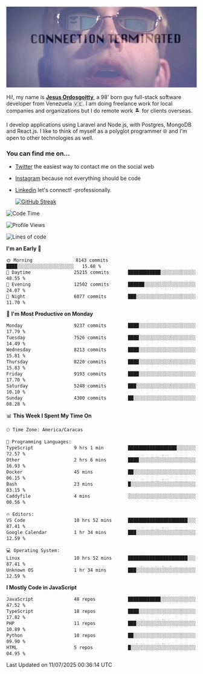 ![hackers movie reference](./disconnected.jpg)

Hi!, my name is [**Jesus Ordosgoitty**](https://jodaz.dev), a 98' born guy full-stack software developer from Venezuela 🇻🇪. I am doing freelance work for local companies and organizations but I do remote work 🏝️ for clients overseas. 

I develop applications using Laravel and Node.js, with Postgres, MongoDB and React.js. I like to think of myself as a polyglot programmer 🌐 and I'm open to other technologies as well.

### You can find me on...

- [Twitter](https://twitter.com/jodaz_) the easiest way to contact me on the social web
- [Instagram](https://instagram.com/jodaz_) because not everything should be code
- [Linkedin](https://linkedin.com/in/jodaz) let's connect! -professionally.


    [![GitHub Streak](https://streak-stats.demolab.com?user=jodaz&theme=tokyonight)](https://git.io/streak-stats)

<!--START_SECTION:waka-->
![Code Time](http://img.shields.io/badge/Code%20Time-10%2C136%20hrs%2057%20mins-blue)

![Profile Views](http://img.shields.io/badge/Profile%20Views-0-blue)

![Lines of code](https://img.shields.io/badge/From%20Hello%20World%20I%27ve%20Written-83.8%20million%20lines%20of%20code-blue)

**I'm an Early 🐤** 

```text
🌞 Morning                8143 commits        ████░░░░░░░░░░░░░░░░░░░░░   15.68 % 
🌆 Daytime                25215 commits       ████████████░░░░░░░░░░░░░   48.55 % 
🌃 Evening                12502 commits       ██████░░░░░░░░░░░░░░░░░░░   24.07 % 
🌙 Night                  6077 commits        ███░░░░░░░░░░░░░░░░░░░░░░   11.70 % 
```
📅 **I'm Most Productive on Monday** 

```text
Monday                   9237 commits        ████░░░░░░░░░░░░░░░░░░░░░   17.79 % 
Tuesday                  7526 commits        ████░░░░░░░░░░░░░░░░░░░░░   14.49 % 
Wednesday                8213 commits        ████░░░░░░░░░░░░░░░░░░░░░   15.81 % 
Thursday                 8220 commits        ████░░░░░░░░░░░░░░░░░░░░░   15.83 % 
Friday                   9193 commits        ████░░░░░░░░░░░░░░░░░░░░░   17.70 % 
Saturday                 5248 commits        ███░░░░░░░░░░░░░░░░░░░░░░   10.10 % 
Sunday                   4300 commits        ██░░░░░░░░░░░░░░░░░░░░░░░   08.28 % 
```


📊 **This Week I Spent My Time On** 

```text
🕑︎ Time Zone: America/Caracas

💬 Programming Languages: 
TypeScript               9 hrs 1 min         ██████████████████░░░░░░░   72.57 % 
Other                    2 hrs 6 mins        ████░░░░░░░░░░░░░░░░░░░░░   16.93 % 
Docker                   45 mins             ██░░░░░░░░░░░░░░░░░░░░░░░   06.15 % 
Bash                     23 mins             █░░░░░░░░░░░░░░░░░░░░░░░░   03.15 % 
Caddyfile                4 mins              ░░░░░░░░░░░░░░░░░░░░░░░░░   00.56 % 

🔥 Editors: 
VS Code                  10 hrs 52 mins      ██████████████████████░░░   87.41 % 
Google Calendar          1 hr 34 mins        ███░░░░░░░░░░░░░░░░░░░░░░   12.59 % 

💻 Operating System: 
Linux                    10 hrs 52 mins      ██████████████████████░░░   87.41 % 
Unknown OS               1 hr 34 mins        ███░░░░░░░░░░░░░░░░░░░░░░   12.59 % 
```

**I Mostly Code in JavaScript** 

```text
JavaScript               48 repos            ████████████░░░░░░░░░░░░░   47.52 % 
TypeScript               18 repos            ████░░░░░░░░░░░░░░░░░░░░░   17.82 % 
PHP                      11 repos            ███░░░░░░░░░░░░░░░░░░░░░░   10.89 % 
Python                   10 repos            ██░░░░░░░░░░░░░░░░░░░░░░░   09.90 % 
HTML                     5 repos             █░░░░░░░░░░░░░░░░░░░░░░░░   04.95 % 
```




 Last Updated on 11/07/2025 00:36:14 UTC
<!--END_SECTION:waka-->
